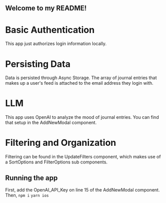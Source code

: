 ## Welcome to my README!

# Basic Authentication
This app just authorizes login information locally.

# Persisting Data
Data is persisted through Async Storage. The array of journal entries that makes up a user's feed is attached to the email address they login with.

# LLM
This app uses OpenAI to analyze the mood of journal entries. You can find that setup in the AddNewModal component.

# Filtering and Organization
Filtering can be found in the UpdateFilters component, which makes use of a SortOptions and FilterOptions sub components.

## Running the app
First, add the OpenAI_API_Key on line 15 of the AddNewModal component.
Then,
`npm i`
`yarn ios`
